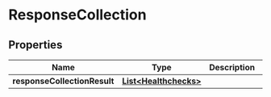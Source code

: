 # ResponseCollection

## Properties
Name | Type | Description | Notes
------------ | ------------- | ------------- | -------------
**responseCollectionResult** | [**List&lt;Healthchecks&gt;**](Healthchecks.md) |  |  [optional]
